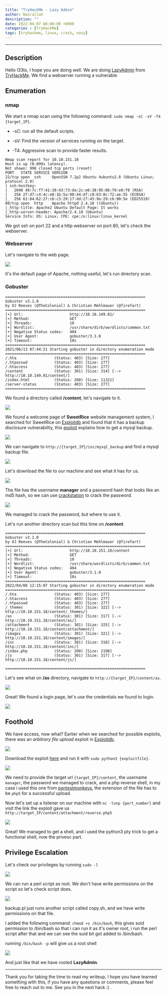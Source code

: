 ```yaml
---
title: "TryHackMe - Lazy Admin"
author: Nasrallah
description: ""
date: 2022-04-07 00:00:00 +0000
categories : [TryHackMe]
tags: [tryhackme, linux, crack, easy]
---
```


<div align="center"> <script src="https://tryhackme.com/badge/367641"></script> </div>

---


## **Description**

Hello l33ts, I hope you are doing well. We are doing [LazyAdmin](https://tryhackme.com/room/lazyadmin) from [TryHackMe](https://tryhackme.com). We find a webserver running a vulnerable 

## **Enumeration**

### nmap

We start a nmap scan using the following command: `sudo nmap -sC -sV -T4 {target_IP}`.

- -sC: run all the default scripts.

- -sV: Find the version of services running on the target.

- -T4: Aggressive scan to provide faster results.

```Terminal
Nmap scan report for 10.10.151.18
Host is up (0.099s latency).
Not shown: 998 closed tcp ports (reset)
PORT   STATE SERVICE VERSION
22/tcp open  ssh     OpenSSH 7.2p2 Ubuntu 4ubuntu2.8 (Ubuntu Linux; protocol 2.0)
| ssh-hostkey:
|   2048 49:7c:f7:41:10:43:73:da:2c:e6:38:95:86:f8:e0:f0 (RSA)
|   256 2f:d7:c4:4c:e8:1b:5a:90:44:df:c0:63:8c:72:ae:55 (ECDSA)
|_  256 61:84:62:27:c6:c3:29:17:dd:27:45:9e:29:cb:90:5e (ED25519)
80/tcp open  http    Apache httpd 2.4.18 ((Ubuntu))
|_http-title: Apache2 Ubuntu Default Page: It works
|_http-server-header: Apache/2.4.18 (Ubuntu)
Service Info: OS: Linux; CPE: cpe:/o:linux:linux_kernel
```

We got ssh on port 22 and a http webserver on port 80, let's check the webserver.


### Webserver

Let's navigate to the web page.

![](/assets/img/tryhackme/lazyadmin/l1.png)

It's the default page of Apache, nothing useful, let's run directory scan.

### Gobuster

```Terminal
===============================================================
Gobuster v3.1.0
by OJ Reeves (@TheColonial) & Christian Mehlmauer (@firefart)
===============================================================
[+] Url:                     http://10.10.149.81/
[+] Method:                  GET
[+] Threads:                 10
[+] Wordlist:                /usr/share/dirb/wordlists/common.txt
[+] Negative Status codes:   404
[+] User Agent:              gobuster/3.1.0
[+] Timeout:                 10s
===============================================================
2021/06/13 07:44:21 Starting gobuster in directory enumeration mode
===============================================================
/.hta                 (Status: 403) [Size: 277]
/.htpasswd            (Status: 403) [Size: 277]
/.htaccess            (Status: 403) [Size: 277]
/content              (Status: 301) [Size: 314] [--> http://10.10.149.81/content/]
/index.html           (Status: 200) [Size: 11321]                                 
/server-status        (Status: 403) [Size: 277]                                   
===============================================================
```

We found a directory called **/content**, let's navigate to it.

![](/assets/img/tryhackme/lazyadmin/l2.png)

We found a welcome page of **SweetRice** website management system, I searched for SweetRice on [Exploitdb](https://www.exploit-db.com/) and found that it has a backup disclosure vulnerability, this [exploit](https://www.exploit-db.com/exploits/40718) explains how to get a mysql backup.

![](/assets/img/tryhackme/lazyadmin/l3.png)

We can navigate to `http://{target_IP}/inc/mysql_backup` and find a mysql backup file.

![](/assets/img/tryhackme/lazyadmin/l4.png)

Let's download the file to our machine and see what it has for us.

![](/assets/img/tryhackme/lazyadmin/l5.png)

The file has the username **manager** and a password hash that looks like an md5 hash, so we can use [crackstation](https://crackstation.net/) to crack the password.

![](/assets/img/tryhackme/lazyadmin/l6.png)

We managed to crack the password, but where to use it.

Let's run another directory scan but this time on **/content**.

```Terminal
===============================================================
Gobuster v3.1.0
by OJ Reeves (@TheColonial) & Christian Mehlmauer (@firefart)
===============================================================
[+] Url:                     http://10.10.151.18/content
[+] Method:                  GET
[+] Threads:                 10
[+] Wordlist:                /usr/share/wordlists/dirb/common.txt
[+] Negative Status codes:   404
[+] User Agent:              gobuster/3.1.0
[+] Timeout:                 10s
===============================================================
2022/04/08 12:15:07 Starting gobuster in directory enumeration mode
===============================================================
/.hta                 (Status: 403) [Size: 277]
/.htaccess            (Status: 403) [Size: 277]
/.htpasswd            (Status: 403) [Size: 277]
/_themes              (Status: 301) [Size: 322] [--> http://10.10.151.18/content/_themes/]
/as                   (Status: 301) [Size: 317] [--> http://10.10.151.18/content/as/]     
/attachment           (Status: 301) [Size: 325] [--> http://10.10.151.18/content/attachment/]
/images               (Status: 301) [Size: 321] [--> http://10.10.151.18/content/images/]    
/inc                  (Status: 301) [Size: 318] [--> http://10.10.151.18/content/inc/]       
/index.php            (Status: 200) [Size: 2198]                                             
/js                   (Status: 301) [Size: 317] [--> http://10.10.151.18/content/js/]        

===============================================================
```

Let's see what on **/as** directory, navigate to `http://{target_IP}/content/as`.

![](/assets/img/tryhackme/lazyadmin/l8.png)

Great! We found a login page, let's use the credentials we found to login.

![](/assets/img/tryhackme/lazyadmin/l9.png)


## **Foothold**

We have access, now what? Earlier when we searched for possible exploits, there was an *arbitrary file upload* exploit in [Exploitdb](https://www.exploit-db.com/).

![](/assets/img/tryhackme/lazyadmin/l10.png)

Download the exploit [here](https://www.exploit-db.com/exploits/40716) and run it with `sudo python3 {exploitfile}`.

![](/assets/img/tryhackme/lazyadmin/l11.png)

We need to provide the target url `{target_IP}/content`, the username `manager`, the password we managed to crack, and a php reverse shell, in my case i used this one from [pentestmonkeys](https://github.com/pentestmonkey/php-reverse-shell/blob/master/php-reverse-shell.php), the extension of the file has to be `php5` for a successful upload.

Now let's set up a listener on our machine with `nc -lvnp {port_number}` and visit the link the exploit gave us `http://target_IP/content/attachment/reverse.php5`

![](/assets/img/tryhackme/lazyadmin/l12.png)

Great! We managed to get a shell, and i used the python3 pty trick to get a functional shell, now the privesc part.


## **Privilege Escalation**

Let's check our privileges by running `sudo -l`

![](/assets/img/tryhackme/lazyadmin/l13.png)

We can run a perl script as root. We don't have write permissions on the script so let's check script does.

![](/assets/img/tryhackme/lazyadmin/l14.png)

backup.pl just runs another script called copy.sh, and we have write permissions on that file.

I added the following command: `chmod +s /bin/bash`, this gives suid permission to /bin/bash so that i can run it as it's owner root, i run the perl script after that and we can see the suid bit got added to /bin/bash.

running `/bin/bash -p` will give us a root shell

![](/assets/img/tryhackme/lazyadmin/l15.png)

And just like that we have rooted **LazyAdmin**.

---

Thank you for taking the time to read my writeup, I hope you have learned something with this, if you have any questions or comments, please feel free to reach out to me. See you in the next hack :) .
